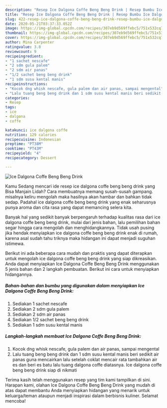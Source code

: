 ```yaml
---
description: "Resep Ice Dalgona Coffe Beng Beng Drink | Resep Bumbu Ice Dalgona Coffe Beng Beng Drink Yang Menggugah Selera"
title: "Resep Ice Dalgona Coffe Beng Beng Drink | Resep Bumbu Ice Dalgona Coffe Beng Beng Drink Yang Menggugah Selera"
slug: 422-resep-ice-dalgona-coffe-beng-beng-drink-resep-bumbu-ice-dalgona-coffe-beng-beng-drink-yang-menggugah-selera
date: 2020-05-21T03:37:33.052Z
image: https://img-global.cpcdn.com/recipes/307eb9d569ffebc5/751x532cq70/ice-dalgona-coffe-beng-beng-drink-foto-resep-utama.jpg
thumbnail: https://img-global.cpcdn.com/recipes/307eb9d569ffebc5/751x532cq70/ice-dalgona-coffe-beng-beng-drink-foto-resep-utama.jpg
cover: https://img-global.cpcdn.com/recipes/307eb9d569ffebc5/751x532cq70/ice-dalgona-coffe-beng-beng-drink-foto-resep-utama.jpg
author: Mina Carpenter
ratingvalue: 3.8
reviewcount: 9
recipeingredient:
- "1 sachet nescafe"
- "2 sdm gula palem"
- "2 sdm air panas"
- "1/2 sachet beng beng drink"
- "1 sdm susu kental manis"
recipeinstructions:
- "Kocok dng whisk nescafe, gula palem dan air panas, sampai mengental"
- "Lalu tuang beng beng drink dan 1 sdm susu kental manis beri sedikit air panas guna mencairkan lalu setelah coklat mencair rata tambahkan air es dan beri es batu lalu tuang dalgona coffe diatasnya. Ice dalgona coffe beng beng drink siap di nikmati"
categories:
- Resep
tags:
- ice
- dalgona
- coffe

katakunci: ice dalgona coffe 
nutrition: 129 calories
recipecuisine: Indonesian
preptime: "PT38M"
cooktime: "PT43M"
recipeyield: "4"
recipecategory: Dessert

---
```



![Ice Dalgona Coffe Beng Beng Drink](https://img-global.cpcdn.com/recipes/307eb9d569ffebc5/751x532cq70/ice-dalgona-coffe-beng-beng-drink-foto-resep-utama.jpg)

Kamu Sedang mencari ide resep ice dalgona coffe beng beng drink yang Bisa Manjain Lidah? Cara membuatnya memang susah-susah gampang. misalnya keliru mengolah maka hasilnya akan hambar dan bahkan tidak sedap. Padahal ice dalgona coffe beng beng drink yang enak seharusnya punya aroma dan cita rasa yang dapat memancing selera kita.



Banyak hal yang sedikit banyak berpengaruh terhadap kualitas rasa dari ice dalgona coffe beng beng drink, mulai dari jenis bahan, lalu pemilihan bahan segar hingga cara mengolah dan menghidangkannya. Tidak usah pusing jika hendak menyiapkan ice dalgona coffe beng beng drink enak di rumah, karena asal sudah tahu triknya maka hidangan ini dapat menjadi suguhan istimewa.


Berikut ini ada beberapa cara mudah dan praktis yang dapat diterapkan untuk mengolah ice dalgona coffe beng beng drink yang siap dikreasikan. Anda dapat menyiapkan Ice Dalgona Coffe Beng Beng Drink menggunakan 5 jenis bahan dan 2 langkah pembuatan. Berikut ini cara untuk menyiapkan hidangannya.

<!--inarticleads1-->

##### Bahan-bahan dan bumbu yang digunakan dalam menyiapkan Ice Dalgona Coffe Beng Beng Drink:

1. Sediakan 1 sachet nescafe
1. Sediakan 2 sdm gula palem
1. Sediakan 2 sdm air panas
1. Sediakan 1/2 sachet beng beng drink
1. Sediakan 1 sdm susu kental manis




<!--inarticleads2-->

##### Langkah-langkah membuat Ice Dalgona Coffe Beng Beng Drink:

1. Kocok dng whisk nescafe, gula palem dan air panas, sampai mengental
1. Lalu tuang beng beng drink dan 1 sdm susu kental manis beri sedikit air panas guna mencairkan lalu setelah coklat mencair rata tambahkan air es dan beri es batu lalu tuang dalgona coffe diatasnya. Ice dalgona coffe beng beng drink siap di nikmati




Terima kasih telah menggunakan resep yang tim kami tampilkan di sini. Harapan kami, olahan Ice Dalgona Coffe Beng Beng Drink yang mudah di atas dapat membantu Anda menyiapkan hidangan yang menarik untuk keluarga/teman ataupun menjadi inspirasi dalam berbisnis kuliner. Selamat mencoba!
